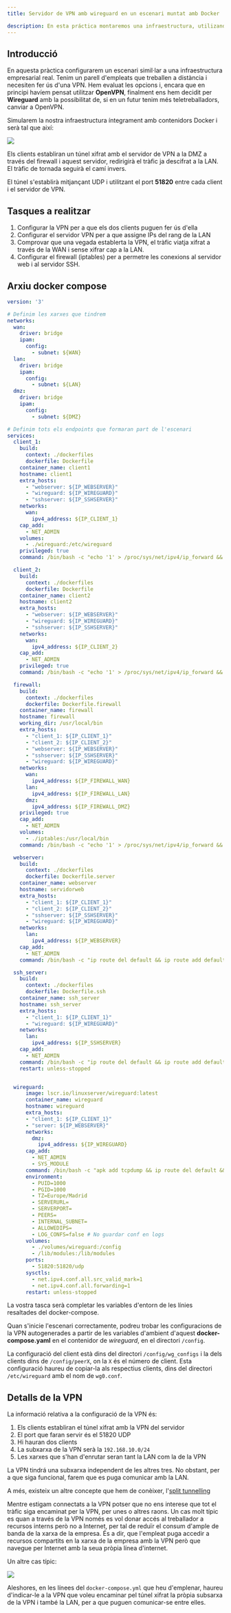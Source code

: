 ```yaml
---
title: Servidor de VPN amb wireguard en un escenari muntat amb Docker

description: En esta práctica montaremos una infraestructura, utilizando contenedores Docker, con 3 redes; wan, lan y dmz. Colocaremos el servidor VPN en la dmz, en la lan colocaremos un servidor web y otro SSH. Tendremos un firewall iptables en un servidor que unirá las 3 redes. Tras ello, desde el cliente ubicado en la wan y tras configurar adecuadamente iptables, intentaremos acceder a los dos servidores de la lan y al de VPN.
---
```


## Introducció

En aquesta pràctica configurarem un escenari simil·lar a una infraestructura empresarial real. Tenim un parell d'empleats que treballen a distància i necesiten fer ús d'una VPN. Hem evaluat les opcions i, encara que en principi havíem pensat utilitzar **OpenVPN**, finalment ens hem decidit per **Wireguard** amb la possibilitat de, si en un futur tenim més teletreballadors, canviar a OpenVPN.

Simularem la nostra infraestructura íntegrament amb contenidors Docker i serà tal que així:

![](./img/VPN1.png)

Els clients establiran un túnel xifrat amb el servidor de VPN a la DMZ a través del firewall i aquest servidor, redirigirà el tràfic ja descifrat a la LAN. El tràfic de tornada seguirà el camí invers.

El túnel s'establirà mitjançant UDP i utilitzant el port **51820** entre cada client i el servidor de VPN.

## Tasques a realitzar    

1. Configurar la VPN per a que els dos clients puguen fer ús d'ella
2. Configurar el servidor VPN per a que assigne IPs del rang de la LAN
3. Comprovar que una vegada establerta la VPN, el tràfic viatja xifrat a través de la WAN i sense xifrar cap a la LAN.
4. Configurar el firewall (iptables) per a permetre les conexions al servidor web i al servidor SSH.

## Arxiu docker compose


```yaml linenums="1" hl_lines="142-146"
version: '3'

# Definim les xarxes que tindrem 
networks:
  wan:
    driver: bridge
    ipam:
      config:
        - subnet: ${WAN}
  lan:
    driver: bridge
    ipam:
      config:
        - subnet: ${LAN}
  dmz:
    driver: bridge
    ipam:
      config:
        - subnet: ${DMZ}

# Definim tots els endpoints que formaran part de l'escenari
services:
  client_1:
    build:
      context: ./dockerfiles
      dockerfile: Dockerfile
    container_name: client1
    hostname: client1
    extra_hosts:
      - "webserver: ${IP_WEBSERVER}"
      - "wireguard: ${IP_WIREGUARD}"
      - "sshserver: ${IP_SSHSERVER}"
    networks:
      wan:
        ipv4_address: ${IP_CLIENT_1}
    cap_add:
      - NET_ADMIN
    volumes:
      - ./wireguard:/etc/wireguard
    privileged: true
    command: /bin/bash -c "echo '1' > /proc/sys/net/ipv4/ip_forward && ip route del default && ip route add default via ${IP_FIREWALL_WAN} && exec sleep infinity"

  client_2:
    build:
      context: ./dockerfiles
      dockerfile: Dockerfile
    container_name: client2
    hostname: client2
    extra_hosts:
      - "webserver: ${IP_WEBSERVER}"
      - "wireguard: ${IP_WIREGUARD}"
      - "sshserver: ${IP_SSHSERVER}"
    networks:
      wan:
        ipv4_address: ${IP_CLIENT_2}
    cap_add:
      - NET_ADMIN
    privileged: true
    command: /bin/bash -c "echo '1' > /proc/sys/net/ipv4/ip_forward && ip route del default && ip route add default via ${IP_FIREWALL_WAN} && exec sleep infinity"

  firewall:
    build:
      context: ./dockerfiles
      dockerfile: Dockerfile.firewall
    container_name: firewall
    hostname: firewall
    working_dir: /usr/local/bin
    extra_hosts:
      - "client_1: ${IP_CLIENT_1}"
      - "client_2: ${IP_CLIENT_2}"
      - "webserver: ${IP_WEBSERVER}"
      - "sshserver: ${IP_SSHSERVER}"
      - "wireguard: ${IP_WIREGUARD}"   
    networks:
      wan:
        ipv4_address: ${IP_FIREWALL_WAN}
      lan:
        ipv4_address: ${IP_FIREWALL_LAN}
      dmz:
        ipv4_address: ${IP_FIREWALL_DMZ}
    privileged: true
    cap_add:
      - NET_ADMIN
    volumes:
      - ./iptables:/usr/local/bin
    command: /bin/bash -c "echo '1' > /proc/sys/net/ipv4/ip_forward && ip route del default && iptables-rules.sh && exec sleep infinity"

  webserver:
    build:
      context: ./dockerfiles
      dockerfile: Dockerfile.server
    container_name: webserver
    hostname: servidorweb
    extra_hosts:
      - "client_1: ${IP_CLIENT_1}"
      - "client_2: ${IP_CLIENT_2}"
      - "sshserver: ${IP_SSHSERVER}"
      - "wireguard: ${IP_WIREGUARD}"   
    networks:
      lan:
        ipv4_address: ${IP_WEBSERVER}
    cap_add:
      - NET_ADMIN
    command: /bin/bash -c "ip route del default && ip route add default via ${IP_FIREWALL_LAN} && service nginx start && exec sleep infinity"

  ssh_server:
    build:
      context: ./dockerfiles
      dockerfile: Dockerfile.ssh
    container_name: ssh_server
    hostname: ssh_server
    extra_hosts:
      - "client_1: ${IP_CLIENT_1}"
      - "wireguard: ${IP_WIREGUARD}"
    networks:
      lan:
        ipv4_address: ${IP_SSHSERVER}
    cap_add:
      - NET_ADMIN
    command: /bin/bash -c "ip route del default && ip route add default via ${IP_FIREWALL_LAN} && service ssh start && exec sleep infinity"
    restart: unless-stopped


  wireguard:
      image: lscr.io/linuxserver/wireguard:latest
      container_name: wireguard
      hostname: wireguard
      extra_hosts:
      - "client_1: ${IP_CLIENT_1}"
      - "server: ${IP_WEBSERVER}"
      networks:
        dmz:
          ipv4_address: ${IP_WIREGUARD}
      cap_add:
        - NET_ADMIN
        - SYS_MODULE
      command: /bin/bash -c "apk add tcpdump && ip route del default && ip route add default via ${IP_FIREWALL_DMZ} && exec sleep infinity"
      environment:
        - PUID=1000
        - PGID=1000
        - TZ=Europe/Madrid
        - SERVERURL=
        - SERVERPORT=
        - PEERS=
        - INTERNAL_SUBNET=
        - ALLOWEDIPS=
        - LOG_CONFS=false # No guardar conf en logs
      volumes:
        - ./volumes/wireguard:/config
        - /lib/modules:/lib/modules
      ports:
        - 51820:51820/udp
      sysctls:
        - net.ipv4.conf.all.src_valid_mark=1
        - net.ipv4.conf.all.forwarding=1
      restart: unless-stopped
```
    
La vostra tasca serà completar les variables d'entorn de les línies resaltades del docker-compose.

Quan s'inicie l'escenari correctamente, podreu trobar les configuracions de la VPN autogenerades a partir de les variables d'ambient d'aquest **docker-compose.yaml** en el contenidor de *wireguard*, en el directori `/config`. 

La configuració del client està dins del directori `/config/wg_configs` i la dels clients dins de `/config/peerX`, on la `X` és el número de client. Esta configuració haureu de copiar-la als respectius clients, dins del directori `/etc/wireguard` amb el nom de `wg0.conf`.

## Detalls de la VPN

La informació relativa a la configuració de la VPN és:

1. Els clients establiran el túnel xifrat amb la VPN del servidor
2. El port que faran servir és el 51820 UDP
3. Hi hauran dos clients
4. La subxarxa de la VPN serà la `192.168.10.0/24`
5. Les xarxes que s'han d'enrutar seran tant la LAN com la de la VPN

La VPN tindrá una subxarxa independent de les altres tres. No obstant, per a que siga funcional, farem que es puga comunicar amb la LAN.

A més, existeix un altre concepte que hem de conèixer, l'[split tunnelling](https://www.fortinet.com/lat/resources/cyberglossary/vpn-split-tunneling)

Mentre estigam connectats a la VPN potser que no ens interese que tot el tràfic siga encaminat per la VPN, per unes o altres raons. Un cas molt típic es quan a través de la VPN només es vol donar accés al treballador a recursos interns però no a Internet, per tal de reduïr el consum d'ample de banda de la xarxa de la empresa. És a dir, que l'empleat puga accedir a recursos compartits en la xarxa de la empresa amb la VPN però que navegue per Internet amb la seua pròpia línea d'internet.

Un altre cas típic:

![](../img/split_tunneling.png)

Aleshores, en les línees del `docker-compose.yml` que heu d'emplenar, haureu d'indicar-le a la VPN que voleu encaminar pel túnel xifrat la pròpia subsarxa de la VPN i també la LAN, per a que puguen comunicar-se entre elles. 


